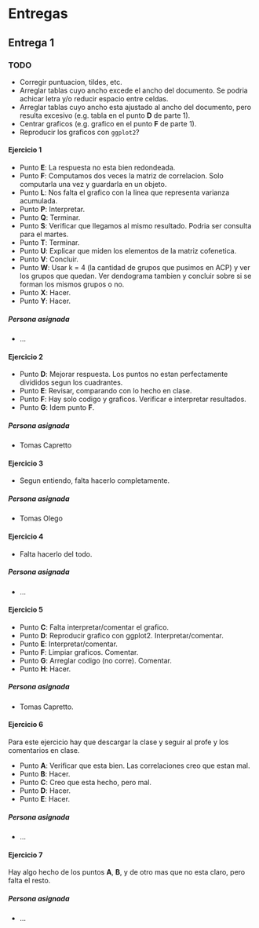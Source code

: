 # Entregas

## Entrega 1

### TODO

* Corregir puntuacion, tildes, etc. 
* Arreglar tablas cuyo ancho excede el ancho del documento. Se podria achicar
letra y/o reducir espacio entre celdas.
* Arreglar tablas cuyo ancho esta ajustado al ancho del documento, pero resulta
excesivo (e.g. tabla en el punto **D** de parte 1).
* Centrar graficos (e.g. grafico en el punto **F** de parte 1).
* Reproducir los graficos con `ggplot2`?

#### Ejercicio 1

* Punto **E**: La respuesta no esta bien redondeada.
* Punto **F**: Computamos dos veces la matriz de correlacion. Solo computarla
una vez y guardarla en un objeto.
* Punto **L**: Nos falta el grafico con la linea que representa varianza 
acumulada.
* Punto **P**: Interpretar.
* Punto **Q**: Terminar.
* Punto **S**: Verificar que llegamos al mismo resultado. Podria ser consulta
para el martes.
* Punto **T**: Terminar.
* Punto **U**: Explicar que miden los elementos de la matriz cofenetica.
* Punto **V**: Concluir.
* Punto **W**: Usar k = 4 (la cantidad de grupos que pusimos en ACP) y ver 
los grupos que quedan. Ver dendograma tambien y concluir sobre si se forman 
los mismos grupos o no.
* Punto **X**: Hacer.
* Punto **Y**: Hacer.

##### Persona asignada

* ...

#### Ejercicio 2

* Punto **D**: Mejorar respuesta. Los puntos no estan perfectamente divididos
segun los cuadrantes.
* Punto **E**: Revisar, comparando con lo hecho en clase. 
* Punto **F**: Hay solo codigo y graficos. Verificar e interpretar resultados.
* Punto **G**: Idem punto **F**.

##### Persona asignada

* Tomas Capretto

#### Ejercicio 3

* Segun entiendo, falta hacerlo completamente.

##### Persona asignada

* Tomas Olego

#### Ejercicio 4

* Falta hacerlo del todo.

##### Persona asignada

* ...

#### Ejercicio 5

* Punto **C**: Falta interpretar/comentar el grafico.
* Punto **D**: Reproducir grafico con ggplot2. Interpretar/comentar.
* Punto **E**: Interpretar/comentar.
* Punto **F**: Limpiar graficos. Comentar.
* Punto **G**: Arreglar codigo (no corre). Comentar.
* Punto **H**: Hacer.

##### Persona asignada

* Tomas Capretto.

#### Ejercicio 6

Para este ejercicio hay que descargar la clase y seguir al profe y los 
comentarios en clase.

* Punto **A**: Verificar que esta bien. Las correlaciones creo que estan mal.
* Punto **B**: Hacer.
* Punto **C**: Creo que esta hecho, pero mal.
* Punto **D**: Hacer.
* Punto **E**: Hacer.

##### Persona asignada

* ...

#### Ejercicio 7

Hay algo hecho de los puntos **A**, **B**, y de otro mas que no esta claro,
pero falta el resto.

##### Persona asignada

* ...